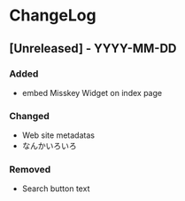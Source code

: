 # ChangeLog

## [Unreleased] - YYYY-MM-DD
<!-- 0.1.0 -->
### Added
- embed Misskey Widget on index page

### Changed
- Web site metadatas
- なんかいろいろ

### Removed
- Search button text